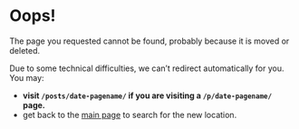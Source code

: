 # Oops!


The page you requested cannot be found, probably because it is moved or deleted.

Due to some technical difficulties, we can’t redirect automatically for you. You may:

- **visit `/posts/date-pagename/` if you are visiting a `/p/date-pagename/` page.**
- get back to the [main page](.) to search for the new location.
